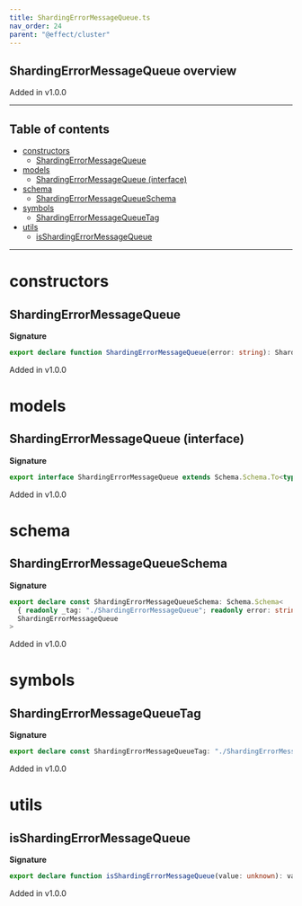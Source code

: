 ```yaml
---
title: ShardingErrorMessageQueue.ts
nav_order: 24
parent: "@effect/cluster"
---
```


## ShardingErrorMessageQueue overview

Added in v1.0.0

---

<h2 class="text-delta">Table of contents</h2>

- [constructors](#constructors)
  - [ShardingErrorMessageQueue](#shardingerrormessagequeue)
- [models](#models)
  - [ShardingErrorMessageQueue (interface)](#shardingerrormessagequeue-interface)
- [schema](#schema)
  - [ShardingErrorMessageQueueSchema](#shardingerrormessagequeueschema)
- [symbols](#symbols)
  - [ShardingErrorMessageQueueTag](#shardingerrormessagequeuetag)
- [utils](#utils)
  - [isShardingErrorMessageQueue](#isshardingerrormessagequeue)

---

# constructors

## ShardingErrorMessageQueue

**Signature**

```ts
export declare function ShardingErrorMessageQueue(error: string): ShardingErrorMessageQueue
```

Added in v1.0.0

# models

## ShardingErrorMessageQueue (interface)

**Signature**

```ts
export interface ShardingErrorMessageQueue extends Schema.Schema.To<typeof ShardingErrorMessageQueueSchema_> {}
```

Added in v1.0.0

# schema

## ShardingErrorMessageQueueSchema

**Signature**

```ts
export declare const ShardingErrorMessageQueueSchema: Schema.Schema<
  { readonly _tag: "./ShardingErrorMessageQueue"; readonly error: string },
  ShardingErrorMessageQueue
>
```

Added in v1.0.0

# symbols

## ShardingErrorMessageQueueTag

**Signature**

```ts
export declare const ShardingErrorMessageQueueTag: "./ShardingErrorMessageQueue"
```

Added in v1.0.0

# utils

## isShardingErrorMessageQueue

**Signature**

```ts
export declare function isShardingErrorMessageQueue(value: unknown): value is ShardingErrorMessageQueue
```

Added in v1.0.0
